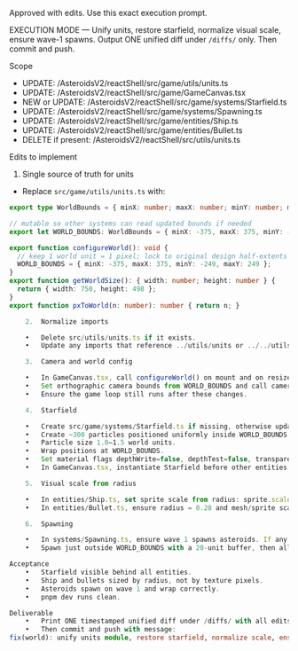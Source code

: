 Approved with edits. Use this exact execution prompt.

EXECUTION MODE — Unify units, restore starfield, normalize visual scale, ensure wave-1 spawns. Output ONE unified diff under `/diffs/` only. Then commit and push.

Scope
- UPDATE: /AsteroidsV2/reactShell/src/game/utils/units.ts
- UPDATE: /AsteroidsV2/reactShell/src/game/GameCanvas.tsx
- NEW or UPDATE: /AsteroidsV2/reactShell/src/game/systems/Starfield.ts
- UPDATE: /AsteroidsV2/reactShell/src/game/systems/Spawning.ts
- UPDATE: /AsteroidsV2/reactShell/src/game/entities/Ship.ts
- UPDATE: /AsteroidsV2/reactShell/src/game/entities/Bullet.ts
- DELETE if present: /AsteroidsV2/reactShell/src/utils/units.ts

Edits to implement

1) Single source of truth for units
- Replace `src/game/utils/units.ts` with:
```ts
export type WorldBounds = { minX: number; maxX: number; minY: number; maxY: number };

// mutable so other systems can read updated bounds if needed
export let WORLD_BOUNDS: WorldBounds = { minX: -375, maxX: 375, minY: -249, maxY: 249 };

export function configureWorld(): void {
  // keep 1 world unit = 1 pixel; lock to original design half-extents
  WORLD_BOUNDS = { minX: -375, maxX: 375, minY: -249, maxY: 249 };
}
export function getWorldSize(): { width: number; height: number } {
  return { width: 750, height: 498 };
}
export function pxToWorld(n: number): number { return n; }

	2.	Normalize imports

	•	Delete src/utils/units.ts if it exists.
	•	Update any imports that reference ../utils/units or ../../utils/units to point to the path under game/ relative to the file’s location. In GameCanvas.tsx it should be ./utils/units. Keep entity imports that already correctly resolve to ../utils/units under game/.

	3.	Camera and world config

	•	In GameCanvas.tsx, call configureWorld() on mount and on resize handler.
	•	Set orthographic camera bounds from WORLD_BOUNDS and call camera.updateProjectionMatrix() after changes.
	•	Ensure the game loop still runs after these changes.

	4.	Starfield

	•	Create src/game/systems/Starfield.ts if missing, otherwise update it to:
	•	Create ~300 particles positioned uniformly inside WORLD_BOUNDS.
	•	Particle size 1.0–1.5 world units.
	•	Wrap positions at WORLD_BOUNDS.
	•	Set material flags depthWrite=false, depthTest=false, transparent=true.
	•	In GameCanvas.tsx, instantiate Starfield before other entities and call starfield.update(dt) each frame.

	5.	Visual scale from radius

	•	In entities/Ship.ts, set sprite scale from radius: sprite.scale.set(2*radius, 2*radius, 1);
	•	In entities/Bullet.ts, ensure radius = 0.28 and mesh/sprite scale is 2*radius.

	6.	Spawning

	•	In systems/Spawning.ts, ensure wave 1 spawns asteroids. If any guard is wave > 1, change to wave >= 1.
	•	Spawn just outside WORLD_BOUNDS with a 20-unit buffer, then allow wrap. Do not change counts or speeds.

Acceptance
	•	Starfield visible behind all entities.
	•	Ship and bullets sized by radius, not by texture pixels.
	•	Asteroids spawn on wave 1 and wrap correctly.
	•	pnpm dev runs clean.

Deliverable
	•	Print ONE timestamped unified diff under /diffs/ with all edits and any file deletion. No truncation.
	•	Then commit and push with message:
fix(world): unify units module, restore starfield, normalize scale, ensure wave-1 asteroids

